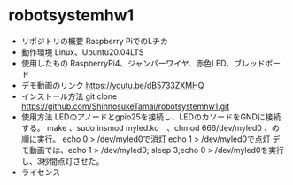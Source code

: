 # robotsystemhw1
- リポジトリの概要
Raspberry PiでのLチカ
- 動作環境
Linux、Ubuntu20.04LTS
- 使用したもの
RaspberryPi4、ジャンパーワイヤ、赤色LED、ブレッドボード
- デモ動画のリンク
https://youtu.be/dB5733ZXMHQ
- インストール方法
git clone https://github.com/ShinnosukeTamai/robotsystemhw1.git
- 使用方法
LEDのアノードとgpio25を接続し、LEDのカソードをGNDに接続する。
make 、sudo insmod myled.ko　、chmod 666/dev/myled0 、の順に実行。
echo 0 > /dev/myled0で消灯
echo 1 > /dev/myled0で点灯
デモ動画では、echo 1 > /dev/myled0; sleep 3;echo 0 > /dev/myled0を実行し、3秒間点灯させた。
- ライセンス
